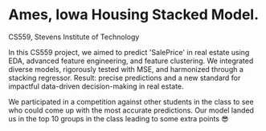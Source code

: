 # Ames, Iowa Housing Stacked Model. 

CS559, Stevens Institute of Technology

In this CS559 project, we aimed to predict 'SalePrice' in real estate using EDA, advanced feature engineering, and feature clustering. We integrated diverse models, rigorously tested with MSE, and harmonized through a stacking regressor. Result: precise predictions and a new standard for impactful data-driven decision-making in real estate.

We participated in a competition against other students in the class to see who could come up with the most accurate predictions. Our model landed us in the top 10 groups in the class leading to some extra points 😎
